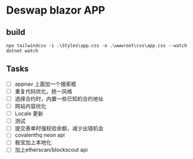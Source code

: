 # Deswap blazor APP

## build

```shell
npx tailwindcss -i .\Styles\app.css -o .\wwwroot\css\app.css --watch
dotnet watch
```

## Tasks

- [ ] appnav 上面加一个搜索框
- [ ] 重复代码优化，统一风格
- [ ] 选择合约时，内置一些已知的合约地址
- [ ] 网站内容优化
- [ ] Locale 更新
- [ ] 测试
- [ ] 提交表单时强校验余额，减少出错机会
- [ ] covalenthq neon api
- [ ] 骰宝加上本地化
- [ ] 加上etherscan/blockscout api
